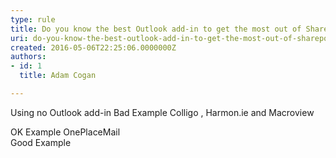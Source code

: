 ```yaml
---
type: rule
title: Do you know the best Outlook add-in to get the most out of SharePoint?
uri: do-you-know-the-best-outlook-add-in-to-get-the-most-out-of-sharepoint
created: 2016-05-06T22:25:06.0000000Z
authors:
- id: 1
  title: Adam Cogan

---
```


 
Using no Outlook add-in
Bad Example 
Colligo , Harmon.ie and Macroview


OK Example 
OnePlaceMail
​<br>Good Example  
